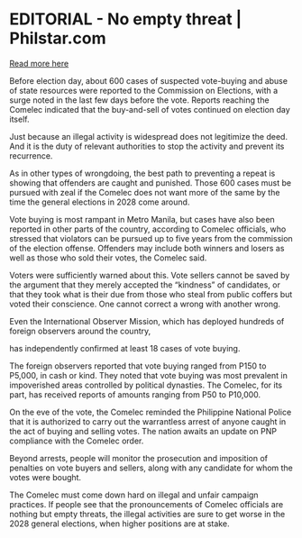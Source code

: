 # EDITORIAL - No empty threat | Philstar.com

[Read more here](https://www.philstar.com/opinion/2025/05/13/2442622/editorial-no-empty-threat)

Before election day, about 600 cases of suspected vote-buying and abuse of state resources were reported to the Commission on Elections, with a surge noted in the last few days before the vote. Reports reaching the Comelec indicated that the buy-and-sell of votes continued on election day itself.

Just because an illegal activity is widespread does not legitimize the deed. And it is the duty of relevant authorities to stop the activity and prevent its recurrence.

As in other types of wrongdoing, the best path to preventing a repeat is showing that offenders are caught and punished. Those 600 cases must be pursued with zeal if the Comelec does not want more of the same by the time the general elections in 2028 come around.

Vote buying is most rampant in Metro Manila, but cases have also been reported in other parts of the country, according to Comelec officials, who stressed that violators can be pursued up to five years from the commission of the election offense. Offenders may include both winners and losers as well as those who sold their votes, the Comelec said.

Voters were sufficiently warned about this. Vote sellers cannot be saved by the argument that they merely accepted the “kindness” of candidates, or that they took what is their due from those who steal from public coffers but voted their conscience. One cannot correct a wrong with another wrong.

Even the International Observer Mission, which has deployed hundreds of foreign observers around the country,

has independently confirmed at least 18 cases of vote buying.

The foreign observers reported that vote buying ranged from P150 to P5,000, in cash or kind. They noted that vote buying was most prevalent in impoverished areas controlled by political dynasties. The Comelec, for its part, has received reports of amounts ranging from P50 to P10,000.

On the eve of the vote, the Comelec reminded the Philippine National Police that it is authorized to carry out the warrantless arrest of anyone caught in the act of buying and selling votes. The nation awaits an update on PNP compliance with the Comelec order.

Beyond arrests, people will monitor the prosecution and imposition of penalties on vote buyers and sellers, along with any candidate for whom the votes were bought.

The Comelec must come down hard on illegal and unfair campaign practices. If people see that the pronouncements of Comelec officials are nothing but empty threats, the illegal activities are sure to get worse in the 2028 general elections, when higher positions are at stake.